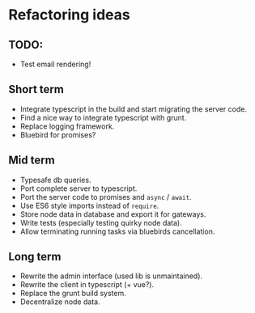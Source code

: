 # Refactoring ideas

## TODO:

* Test email rendering!

## Short term

* Integrate typescript in the build and start migrating the server code.
* Find a nice way to integrate typescript with grunt.
* Replace logging framework.
* Bluebird for promises?

## Mid term

* Typesafe db queries.
* Port complete server to typescript.
* Port the server code to promises and `async` / `await`.
* Use ES6 style imports instead of `require`.
* Store node data in database and export it for gateways.
* Write tests (especially testing quirky node data).
* Allow terminating running tasks via bluebirds cancellation.

## Long term

* Rewrite the admin interface (used lib is unmaintained).
* Rewrite the client in typescript (+ vue?).
* Replace the grunt build system.
* Decentralize node data.
